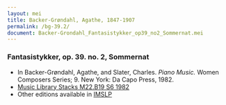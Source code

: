 ```yaml
---
layout: mei
title: Backer-Grøndahl, Agathe, 1847-1907
permalink: /bg-39.2/
document: Backer-Grondahl_Fantasistykker_op39_no2_Sommernat.mei
---
```


### Fantasistykker, op. 39. no. 2, Sommernat
- In Backer-Grøndahl, Agathe, and Slater, Charles. *Piano Music.* Women Composers Series; 9. New York: Da Capo Press, 1982.
- <a href="https://tufts-primo.hosted.exlibrisgroup.com/permalink/f/14dinuo/01TUN_ALMA2185674780003851" target="_blank">Music Library Stacks M22.B19 S6 1982</a>
- Other editions available in <a href="https://imslp.org/wiki/10_Fantasistykker%2C_Op.39_(Backer-Gr%C3%B8ndahl%2C_Agathe)" target="_blank">IMSLP</a>
